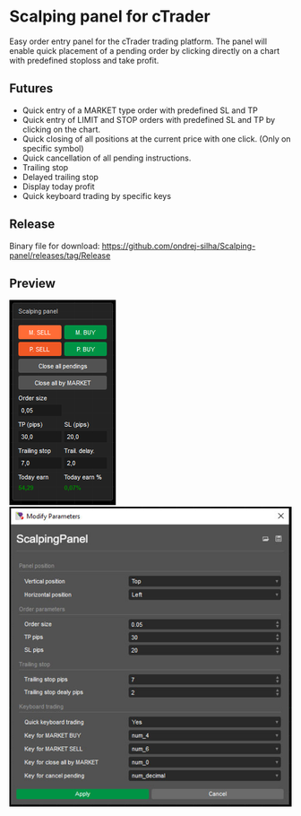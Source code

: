 Scalping panel for cTrader
=
Easy order entry panel for the cTrader trading platform. The panel will enable quick placement of a pending order by clicking directly on a chart with predefined stoploss and take profit.

Futures
-
- Quick entry of a MARKET type order with predefined SL and TP
- Quick entry of LIMIT and STOP orders with predefined SL and TP by clicking on the chart.
- Quick closing of all positions at the current price with one click. (Only on specific symbol)
- Quick cancellation of all pending instructions.
- Trailing stop
- Delayed trailing stop
- Display today profit 
- Quick keyboard trading by specific keys

Release
-
Binary file for download: https://github.com/ondrej-silha/Scalping-panel/releases/tag/Release

Preview
-
![preview](https://github.com/ondrej-silha/Scalping-panel/blob/main/images/preview.PNG?raw=true)
![parameters](https://github.com/ondrej-silha/Scalping-panel/blob/main/images/parameters.jpg?raw=true)
